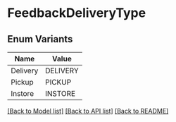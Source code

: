 # FeedbackDeliveryType

## Enum Variants

| Name | Value |
|---- | -----|
| Delivery | DELIVERY |
| Pickup | PICKUP |
| Instore | INSTORE |


[[Back to Model list]](../README.md#documentation-for-models) [[Back to API list]](../README.md#documentation-for-api-endpoints) [[Back to README]](../README.md)


